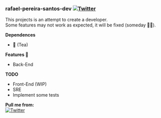 ### rafael-pereira-santos-dev [![Twitter](https://img.shields.io/static/v1?label=Code%20Quality&message=Reasonable&color=brightgreen)](https://github.com/RafaelPereiraSantos)  
This projects is an attempt to create a developer.  
Some features may not work as expected, it will be fixed (someday :man_shrugging:).  

**Dependences** 
  - :tea: (Tea)

**Features :star_struck:**  
  - Back-End  
  
**TODO**  
  - Front-End (WIP)  
  - SRE  
  - Implement some tests
 
**Pull me from:**  
[![Twitter](https://img.shields.io/badge/linkedin-%230077B5.svg?&style=for-the-badge&logo=linkedin&logoColor=white)](https://www.linkedin.com/in/rafael-pereira-santos-865521140/)  

